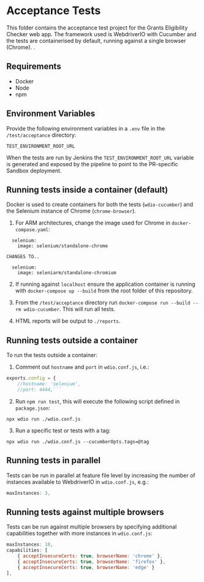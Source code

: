# Acceptance Tests
This folder contains the acceptance test project for the Grants Eligibility Checker web app. The framework used is WebdriverIO with Cucumber and the tests are containerised by default, running against a single browser (Chrome).
.
## Requirements
- Docker
- Node
- npm

## Environment Variables
Provide the following environment variables in a `.env` file in the `/test/acceptance` directory:

```pwsh
TEST_ENVIRONMENT_ROOT_URL
```

When the tests are run by Jenkins the `TEST_ENVIRONMENT_ROOT_URL` variable is generated and exposed by the pipeline to point to the PR-specific Sandbox deployment. 

## Running tests inside a container (default)
Docker is used to create containers for both the tests (`wdio-cucumber`) and the Selenium instance of Chrome (`chrome-browser`).

1. For ARM architectures, change the image used for Chrome in `docker-compose.yaml`:

```
  selenium:
    image: selenium/standalone-chrome

CHANGES TO..

  selenium:
    image: seleniarm/standalone-chromium
```   

2. If running against `localhost` ensure the application container is running with `docker-compose up --build` from the root folder of this repository.

3. From the `/test/acceptance` directory run `docker-compose run --build --rm wdio-cucumber`. This will run all tests.

5. HTML reports will be output to `./reports`.

## Running tests outside a container
To run the tests outside a container:

1. Comment out `hostname` and `port` in `wdio.conf.js`, i.e.:
```js
exports.config = {
    //hostname: 'selenium',
    //port: 4444,```
```
2. Run `npm run test`, this will execute the following script defined in `package.json`:
```pwsh
npx wdio run ./wdio.conf.js
```

3. Run a specific test or tests with a tag:
```pwsh
npx wdio run ./wdio.conf.js --cucumberOpts.tags=@tag
```

## Running tests in parallel
Tests can be run in parallel at feature file level by increasing the number of instances available to WebdriverIO in `wdio.conf.js`, e.g.:
```js
maxInstances: 3,
```

## Running tests against multiple browsers
Tests can be run against multiple browsers by specifying additional capabilities together with more instances in `wdio.conf.js`:
```js
maxInstances: 10,
capabilities: [
    { acceptInsecureCerts: true, browserName: 'chrome' },
    { acceptInsecureCerts: true, browserName: 'firefox' },
    { acceptInsecureCerts: true, browserName: 'edge' }
],
```